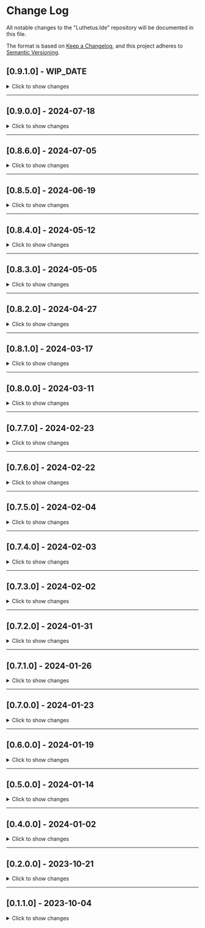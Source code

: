 # Change Log

All notable changes to the "Luthetus.Ide" repository will be documented in this file.

The format is based on [Keep a Changelog](https://keepachangelog.com/en/1.0.0/),
and this project adheres to [Semantic Versioning](https://semver.org/spec/v2.0.0.html).

## [0.9.1.0] - WIP_DATE
<details>
  <summary>Click to show changes</summary>

	### FIX
	- 'Find All' tool shows results in a tree view.
	  As well, it shows multiple results per file,
	  preview text for each result,
	  and moves cursor to the respective result within the file.
	- '@@onkeydown="EventUtil.AsNonRenderingEventHandler&lt;KeyboardEventArgs&gt;(ReceiveOnKeyDown)"'
      This avoids unnecessary rendering due to implicit state has changed in the Blazor events.
      Note: the exact version this was added in is uncertain. It was recent though.
</details>

---

## [0.9.0.0] - 2024-07-18
<details>
  <summary>Click to show changes</summary>

	### FIX
	- IDE is language "neutral".
	  All .NET support was moved to its own project 'Luthetus.Extensions.DotNet.csproj'.
	  This allows one to pick and choose which programming languages the IDE supports.
</details>

---

## [0.8.6.0] - 2024-07-05
<details>
  <summary>Click to show changes</summary>

	### FIX
	- If a context menu is rendered off-screen, then it is repositioned.
</details>

---

## [0.8.5.0] - 2024-06-19
<details>
  <summary>Click to show changes</summary>

	### FIX
	- Added Lexer support for C# char type.
	- Added Lexer support for C# escape characters (both string and char types).
	- Breadth first C# parser (used to be depth first).
	  This lets the parser see same scope definitions that occur
	  below in the text, relative to where its being
	  referenced from.
	- Re-written undo/redo. In short, only changes are tracked
	  now. Whereas previously a copy of the entire file was being stored.
	- Various text editor optimizations.
	  One of which is not to re-calculate the virtualization
	  result if the user's action did not cause an edit.
	  In otherwords, any movement keys for the cursor
	  won't re-calculate the virtualization result.
	- Enqueueing a background task is a "synchronous" method, (it used to be async).
</details>

---

## [0.8.4.0] - 2024-05-12
<details>
  <summary>Click to show changes</summary>

	### FIX
	- Optimization: scrolling can be done to a C# model with IEditContext. This is a massive optimization,
	  instead of every change to the text editor scrollbar invoking JavaScript interop to set
	  the scrollbar, the IEditContext will gather many events that ask to modify the scrollbar,
	  and batch them into a single JavaScript interop call to set the scrollbar.
	- Change: Re-write ThrottleAsync.cs
	- Change: A lot of synchronous UI code was re-written to be async. The goal is that all UI code should be async from top to bottom (generally speaking).
	- Fix: MostCharactersOnASingleLineTuple
	- Fix: .NET Solution text editor syntax highlighting (right click the .NET Solution in the treeview and pick the menu option to open it in the text editor)
</details>

---

## [0.8.3.0] - 2024-05-05
<details>
  <summary>Click to show changes</summary>

	### FIX
	- Fix Linux solution explorer paths. (issue was relating to '\' vs '/' directory separator).
	- Fix Linux copy and paste.
	- Fix get local storage.
	- Fix unit test output. (still isn't perfect)
	- Fix insertion of text when text-editor-cursor has a selection
	- Fix text editor mouse wheel scrolling
	- Fix text editor bring cursor into view.
	- Batch terminal output. (this is a massive performance improvement,
	  instead of writing line by line, if many lines of output need to be written,
	  they all are written in one operation.)
	- Parse the output of the terminal on a 'by-command-basis'.
	  One can run 'dotnet run' with a .net cli output parser,
	  then run 'git status' with a git cli output parser, as an example.
	- Git integration progress. For example, a button that runs "git status",
	  parses the terminal output, and creates a tree view of all the changed files.
	  The git integration is still in progress though. (more usage of the '.git'
	  folder instead of just parsing the terminal so much is likely a path to take).
</details>

---

## [0.8.2.0] - 2024-04-27
<details>
  <summary>Click to show changes</summary>

	### FIX
	- Integrated Terminal.
	- Moving github publish action to this repo itself (old website is located in the repo: Luthetus/Luthetus.Website).
</details>

---

## [0.8.1.0] - 2024-03-17
<details>
  <summary>Click to show changes</summary>

	### FIX
	- TextEditorDynamicViewModelAdapter.cs: Drag a text editor tab to dock it on a panel, or out into a dialog, and vice versa.
	- IDynamicViewModel.cs: Interface to implement drag, drop, or dock for a UI element.
</details>

---

## [0.8.0.0] - 2024-03-11
<details>
  <summary>Click to show changes</summary>

	### FIX
	- TextEditorModelModifier.Partition.cs: Text Editor content is partitioned in 4096 character chunks.
	- DirtyResourceUriInteractiveIconDisplay.razor.cs: Text Editor models which are unsaved now appear in bottom right.
	- PolymorphicTabDisplay.razor.cs (2024-03-15: renamed to TabDisplay.razor.cs and moved) PolymorphicUi has been started.
	  One can see it in action by dragging a text editor tab off of the editor, and then letting go. This will turn that tab into a dialog.
	- ThrottleController.cs has been started. All UI events are passed through the same throttle. Furthermore, each UI event
	  can specify its own throttle delay, while maintaining the execution by order in which the UI events occurred.
	- ThrottleEventOnKeyDown.cs Text Editor event batching. By way of the previously mentioned ThrottleController,
	  consecutive UI events which are batchable with one another. Will merge into a batch event. For example, if 20 onkeydown
	  events are waiting in the throttle controller, then 1 onkeydownBatch event will occur which contains all 20 onkeydown events.
	- SolutionExplorerContextMenu.razor.cs: Solution Explorer multi-select context menu options. 
	  If one selects many files/directories, then the 'delete' context menu option will be available. This option will
	  delete all the selected files/directories.
	- WASM Performance issues: with this update it seems I introduced a UI thread blockage. Holding down any key while typing
	  in the text editor will freeze the UI as a result (more or less) until one lets go. I wanted to fix this issue before updating
	  the website, but there are so many vital changes in this update, that I want to make them known.
	- Native IDE Performance issues: I find any file with more than 10,000 characters in it is a bit laggy. I'm still able to myself, use
	  the IDE to develop the IDE, but large files aren't too great of an experience at the moment. I wrote partitioning for text editor
	  content in chunks of 4,096 characters. But, still there are many more optimizations I have planned for large files optimization.
</details>

---

## [0.7.7.0] - 2024-02-23
<details>
  <summary>Click to show changes</summary>

	### FIX
	- The diagnostics should render properly now. Prior to this, if one opened "Program.cs",
	  then opened any other file, the diagnostics from "Program.cs" may have rendered in the other file
	  that was opened after the fact.
</details>

---

## [0.7.6.0] - 2024-02-22
<details>
  <summary>Click to show changes</summary>

	### FIX
	- { Ctrl + f } (find within texteditor) will scroll the found results
	  into view as one iterates over the search results.
	- Add 'Tools' dropdown to header.
	- 'BackgroundTasks' dialog shows all the background tasks that the
	  IDE is performing, as they happen. For example, open the dialog,
	  move it so you can see the text editor, then click and drag your cursor
	  within the text editor. Each on mouse move event fires a 'BackgroundTask'
	  named "te_HandleContentOnMouseMove"
	- Progress with debugger integration 'IntegratedTerminalDisplay.razor.cs'.
	  This component came about because, after attaching to a process ID with
	  <a href="https://github.com/Samsung/netcoredbg" target="_blank">github: Samsung/netcoredbg</a>
	  I wanted to use the CLI to give commands, like a command to put a breakpoint
	  for example. But when running netcoredbg, the program immediately
	  would return, as opposed to reading user input.
	  I wrote a simple C program that prompts the user for their name.
	  When the C program then tries to read standard input, they await a
	  SemaphoreSlim, and an input HTML element gets rendered.
	  Once the input HTML element receives an 'Enter' keystroke,
	  the standard input is set as the HTML element value,
	  and the SemaphoreSlim is released by the UI thread. Then
	  the CLI program reads standard input.
</details>

---

## [0.7.5.0] - 2024-02-04
<details>
  <summary>Click to show changes</summary>

	### FIX
	- Fix Fluxor related deadlocks in Photino hosted app version of the IDE.
	  I made a PR to the Fluxor repo: <a href="https://github.com/mrpmorris/Fluxor/pull/469" target="_blank">https://github.com/mrpmorris/Fluxor/pull/469</a>
	  This seems to only happen in the Photino hosted app.
	  I hope to hear back from the creator of Fluxor, I might just be
	  doing something silly on my end to even encounter this.
</details>

---

## [0.7.4.0] - 2024-02-03
<details>
  <summary>Click to show changes</summary>

	### FIX
	- Fix the IDE freezing "randomly":
	  I wrote the <a href="https://github.com/Luthetus/Luthetus.Ide/blob/main/Luthetus.Common/Source/Lib/Luthetus.Common.RazorLib/Reactives/Models/Throttle.cs" target="_blank">Throttle.cs</a> initially as async.
	  But if the source that wants to be throttled awaits the throttle timer,
	  its just sort of nonsense, right?
	  I believe this was locking.
	  Now its a fire and forget, so the invoker doesn't have to await the
	  throttle.
</details>

---

## [0.7.3.0] - 2024-02-02
<details>
  <summary>Click to show changes</summary>

	### FIX
	- A preview text editor when using 'Code Search' ({ Ctrl + , } written out: "Control + Comma").
	- The most recently interacted with Dialog will render above any other. (this refers to two dialogs overlapping).
	- A newly opened dialog will be set as focused (this is for keyboard usage ease of use).
	- Open a find overlay within a texteditor: { Ctrl + f }
</details>

---

## [0.7.2.0] - 2024-01-31
<details>
  <summary>Click to show changes</summary>

	### FIX
	- Add usings when autocompleting a type
	- GUI editor for C# Compiler Service. (follows the text editor cursor)
	- A file cannot be deleted unless it is first given deletion rights
	- 'Ctrl + ,' progress (only searches on files are being done.
	  Clicking a resulting file will open that file in the text editor)
	- 'Ctrl + Shift + F' progress (the search query, find all button,
      and file system path to seach in are the only UI elements
      in effect currently). A list gets made at the bottom of the dialog
      wth the results, and clicking a result will open that file in the text editor.
</details>

---

## [0.7.1.0] - 2024-01-26
<details>
  <summary>Click to show changes</summary>

	### FIX
	- Import repositories from GitHub
</details>

---

## [0.7.0.0] - 2024-01-23
<details>
  <summary>Click to show changes</summary>

	### FIX
	- Added all storage types. (struct, class, interface, enum, record)
	- Added Primary constructors (for records only at the moment)
	-  Object initialization (new Type { Property = Value, })
	- Improved 'var' contextual keyword. (detecting it as a keyword or an identifier)
	- Generic Type syntax highlighting. (List&lt;int&gt; myVariable;)
	- The following syntaxes are now expressions: constructor invocation, variable references, function invocation.
	- If parser throws an exception, still draw the valid Lexer syntax highlighting. (lexer syntax highlighting does the keywords, and more syntactic related things)
	- Added access modifiers to type definition. (public, "protected internal", protected, internal, "private protected", private).
	  Usage of access modifiers is not yet implemented, only the parsing of them.
	- Added the "partial" modifier to type definition. 
	  Usage of the modifier is not yet implemented, only the parsing of it.
</details>

---

## [0.6.0.0] - 2024-01-19
<details>
  <summary>Click to show changes</summary>

	### FIX
	- Fixed 'Go To Definition' (F12 when in text editor)
	- Fixed 'Go To Matching Character' ("Ctrl + ]" when in text editor. Holding shift will select the text.)
	- Improved the C# Compiler Service, namespaces were changed the most.
</details>

---

## [0.5.0.0] - 2024-01-14
<details>
  <summary>Click to show changes</summary>

	### FIX
	- Tab characters are rendered properly when scrolling horizontally in the text editor.
	- Fix the majority of bugs that came about from the re-write of the Text Editor for immutability.
	- Progress on tree view for multi-selecting nodes
</details>

---

## [0.4.0.0] - 2024-01-02
<details>
  <summary>Click to show changes</summary>

	### FIX
	- Unit Test Explorer
	- Re-write text editor for immutability
</details>

---

## [0.2.0.0] - 2023-10-21
<details>
  <summary>Click to show changes</summary>

	### FIX
	- C# Autocompletion via Binder
	- C# Parsing improvements
</details>

---

## [0.1.1.0] - 2023-10-04
<details>
  <summary>Click to show changes</summary>

	### FIX
	- Keymaps to navigate user's focus with the keyboard to PanelTabs.
	- (Example:) "Ctrl + Alt + S" => Set focus to solution explorer. Also, if the solution explorer isn't the active tab, make it the active tab.
	- The active contexts panel tab (default position is in bottom panel) will
  	show the keymap available given the user's focus. Use the "Inspect Element" like
	  functionality to lock the Context so you can see the keymap without losing it once
	  you click on the active contexts panel tab to view the keymap.
</details>

